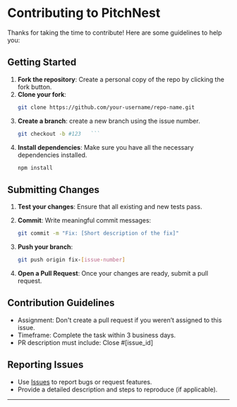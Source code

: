 # Contributing to PitchNest

Thanks for taking the time to contribute! Here are some guidelines to help you:

## Getting Started

1. **Fork the repository**: Create a personal copy of the repo by clicking the fork button.
2. **Clone your fork**:
   ```bash
   git clone https://github.com/your-username/repo-name.git
   ```
3. **Create a branch**: create a new branch using the issue number.
   ````bash
   git checkout -b #123   ```
   ````
4. **Install dependencies**: Make sure you have all the necessary dependencies installed.
   ```bash
   npm install
   ```

## Submitting Changes

1. **Test your changes**: Ensure that all existing and new tests pass.

2. **Commit**: Write meaningful commit messages:
   ```bash
   git commit -m "Fix: [Short description of the fix]"
   ```
3. **Push your branch**:
   ```bash
   git push origin fix-[issue-number]
   ```
4. **Open a Pull Request**: Once your changes are ready, submit a pull request.

## Contribution Guidelines

- Assignment: Don't create a pull request if you weren’t assigned to this issue.
- Timeframe: Complete the task within 3 business days.
- PR description must include: Close #[issue_id]

## Reporting Issues

- Use [Issues](https://github.com/SudiptaPaul-31/PitchNest/issues) to report bugs or request features.
- Provide a detailed description and steps to reproduce (if applicable).

---
